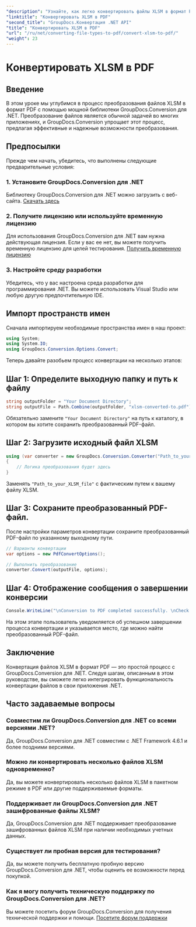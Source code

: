 ```yaml
---
"description": "Узнайте, как легко конвертировать файлы XLSM в формат PDF с помощью GroupDocs.Conversion для .NET. Пошаговое руководство включено."
"linktitle": "Конвертировать XLSM в PDF"
"second_title": "GroupDocs.Конвертация .NET API"
"title": "Конвертировать XLSM в PDF"
"url": "/ru/net/converting-file-types-to-pdf/convert-xlsm-to-pdf/"
"weight": 23
---
```


# Конвертировать XLSM в PDF

## Введение
В этом уроке мы углубимся в процесс преобразования файлов XLSM в формат PDF с помощью мощной библиотеки GroupDocs.Conversion для .NET. Преобразование файлов является обычной задачей во многих приложениях, и GroupDocs.Conversion упрощает этот процесс, предлагая эффективные и надежные возможности преобразования.
## Предпосылки
Прежде чем начать, убедитесь, что выполнены следующие предварительные условия:
### 1. Установите GroupDocs.Conversion для .NET
Библиотеку GroupDocs.Conversion для .NET можно загрузить с веб-сайта. [Скачать здесь](https://releases.groupdocs.com/conversion/net/)
### 2. Получите лицензию или используйте временную лицензию
Для использования GroupDocs.Conversion для .NET вам нужна действующая лицензия. Если у вас ее нет, вы можете получить временную лицензию для целей тестирования. [Получить временную лицензию](https://purchase.groupdocs.com/temporary-license/)
### 3. Настройте среду разработки
Убедитесь, что у вас настроена среда разработки для программирования .NET. Вы можете использовать Visual Studio или любую другую предпочтительную IDE.

## Импорт пространств имен
Сначала импортируем необходимые пространства имен в наш проект:
```csharp
using System;
using System.IO;
using GroupDocs.Conversion.Options.Convert;
```

Теперь давайте разобьем процесс конвертации на несколько этапов:
## Шаг 1: Определите выходную папку и путь к файлу
```csharp
string outputFolder = "Your Document Directory";
string outputFile = Path.Combine(outputFolder, "xlsm-converted-to.pdf");
```
Обязательно замените `"Your Document Directory"` на путь к каталогу, в котором вы хотите сохранить преобразованный PDF-файл.
## Шаг 2: Загрузите исходный файл XLSM
```csharp
using (var converter = new GroupDocs.Conversion.Converter("Path_to_your_XLSM_file"))
{
	// Логика преобразования будет здесь
}
```
Заменять `"Path_to_your_XLSM_file"` с фактическим путем к вашему файлу XLSM.
## Шаг 3: Сохраните преобразованный PDF-файл.
После настройки параметров конвертации сохраните преобразованный PDF-файл по указанному выходному пути.
```csharp
// Варианты конвертации
var options = new PdfConvertOptions();

// Выполнить преобразование
converter.Convert(outputFile, options);
```
## Шаг 4: Отображение сообщения о завершении конверсии
```csharp
Console.WriteLine("\nConversion to PDF completed successfully. \nCheck output in {0}", outputFolder);
```
На этом этапе пользователь уведомляется об успешном завершении процесса конвертации и указывается место, где можно найти преобразованный PDF-файл.

## Заключение
Конвертация файлов XLSM в формат PDF — это простой процесс с GroupDocs.Conversion для .NET. Следуя шагам, описанным в этом руководстве, вы сможете легко интегрировать функциональность конвертации файлов в свои приложения .NET.
## Часто задаваемые вопросы
### Совместим ли GroupDocs.Conversion для .NET со всеми версиями .NET?
Да, GroupDocs.Conversion для .NET совместим с .NET Framework 4.6.1 и более поздними версиями.
### Можно ли конвертировать несколько файлов XLSM одновременно?
Да, вы можете конвертировать несколько файлов XLSM в пакетном режиме в PDF или другие поддерживаемые форматы.
### Поддерживает ли GroupDocs.Conversion для .NET зашифрованные файлы XLSM?
Да, GroupDocs.Conversion для .NET поддерживает преобразование зашифрованных файлов XLSM при наличии необходимых учетных данных.
### Существует ли пробная версия для тестирования?
Да, вы можете получить бесплатную пробную версию GroupDocs.Conversion для .NET, чтобы оценить ее возможности перед покупкой.
### Как я могу получить техническую поддержку по GroupDocs.Conversion для .NET?
Вы можете посетить форум GroupDocs.Conversion для получения технической поддержки и помощи. [Посетите форум поддержки](https://forum.groupdocs.com/c/conversion/11)